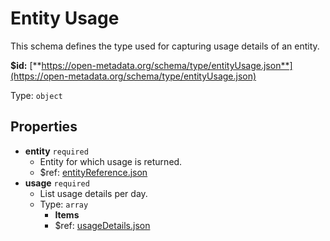# Entity Usage

This schema defines the type used for capturing usage details of an entity.

**$id:** [**https://open-metadata.org/schema/type/entityUsage.json**](https://open-metadata.org/schema/type/entityUsage.json)

Type: `object`

## Properties

* **entity** `required`
  * Entity for which usage is returned.
  * $ref: [entityReference.json](entity-reference.md)
* **usage** `required`
  * List usage details per day.
  * Type: `array`
    * **Items**
    * $ref: [usageDetails.json](usage-details.md)

